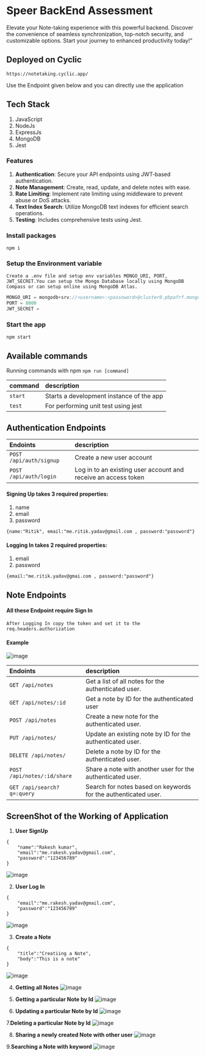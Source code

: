 # Speer BackEnd Assessment
Elevate your Note-taking experience with this powerful backend. Discover the convenience of seamless synchronization, top-notch security, and customizable options. Start your journey to enhanced productivity today!"

## Deployed on Cyclic
```
https://notetaking.cyclic.app/
```
<p> Use the Endpoint given below and you can directly use the application</p>

## Tech Stack
1. JavaScript
2. NodeJs
3. ExpressJs
4. MongoDB
5. Jest

### Features
1. **Authentication**: Secure your API endpoints using JWT-based authentication.
2. **Note Management**: Create, read, update, and delete notes with ease.
3. **Rate Limiting**: Implement rate limiting using middleware to prevent abuse or DoS attacks.
4. **Text Index Search**: Utilize MongoDB text indexes for efficient search operations.
5. **Testing**: Includes comprehensive tests using Jest.


### Install packages

```shell
npm i
```

### Setup the Environment variable

`Create a .env file and setup env variables MONGO_URI, PORT, JWT_SECRET.You can setup the Mongo Database locally using MongoDB Compass or can setup online using MongoDB Atlas.`

```js
MONGO_URI = mongodb+srv://<username>:<passoword>@cluster0.pbpafrf.mongodb.net/
PORT = 8000
JWT_SECRET = 
```

### Start the app

```shell
npm start
```

## Available commands

Running commands with npm `npm run [command]`

| command         | description                              |
| :-------------- | :--------------------------------------- |
| `start`         | Starts a development instance of the app |
| `test`          | For performing unit test using jest       |




## Authentication Endpoints

|          Endoints       |                            description                              |
| :-----------------------| :-------------------------------------------------------------------|
| `POST /api/auth/signup` | Create a new user account                                           |
| `POST /api/auth/login`  | Log in to an existing user account and receive an access token      |

#### Signing Up takes 3 required properties:
1. name
2. email
3. password
   
```
{name:"Ritik", email:"me.ritik.yadav@gmail.com , password:"password"}
```

#### Logging In takes 2 required properties:
1. email
2. password

```
{email:"me.ritik.yadav@gmai.com , password:"password"}
```

## Note Endpoints

#### All these Endpoint require Sign In
```
After Logging In copy the token and set it to the req.headers.authorization
```

#### Example
![image](https://github.com/ritikyadav1999/Speer---Backend--Assessment/assets/122474267/a620a828-86fe-4878-a39a-a2dd78d23400)



|           Endoints          |                         description                                 |
| :---------------------------| :-------------------------------------------------------------------|
| `GET /api/notes`            | Get a list of all notes for the authenticated user.                 |
| `GET /api/notes/:id `       | Get a note by ID for the authenticated user                         |
| `POST /api/notes`           | Create a new note for the authenticated user.                       |
| `PUT /api/notes/`           | Update an existing note by ID for the authenticated user.           |
| `DELETE /api/notes/`        | Delete a note by ID for the authenticated user.                     |
| `POST /api/notes/:id/share` | Share a note with another user for the authenticated user.          |
| `GET /api/search?q=:query`  | Search for notes based on keywords for the authenticated user.      |



## ScreenShot of the Working of Application

1. **User SignUp**
```
{
    "name":"Rakesh kumar",
    "email":"me.rakesh.yadav@gmail.com",
    "password":"123456789"
}
```

![image](https://github.com/ritikyadav1999/Speer---Backend--Assessment/assets/122474267/190702c3-f4f7-467f-ab68-85e470509179)


2. **User Log In**
```
{
    "email":"me.rakesh.yadav@gmail.com",
    "password":"123456789"
}
```
![image](https://github.com/ritikyadav1999/Speer---Backend--Assessment/assets/122474267/141b88b2-178d-48c4-83cc-0162458768d7)


3. **Create a Note**
```
{
    "title":"Creatiing a Note",
    "body":"This is a note"
}
```
![image](https://github.com/ritikyadav1999/Speer---Backend--Assessment/assets/122474267/b5489198-28c6-406e-9693-90c0541a0530)

4. **Getting all Notes**
![image](https://github.com/ritikyadav1999/Speer---Backend--Assessment/assets/122474267/7284f864-53f2-47b1-b595-8dab12b6bf2f)

5. **Getting a particular Note by Id**
![image](https://github.com/ritikyadav1999/Speer---Backend--Assessment/assets/122474267/a38eeb25-d0a3-421c-8b33-3a567b4410ca)

6. **Updating a particular Note by Id**
![image](https://github.com/ritikyadav1999/Speer---Backend--Assessment/assets/122474267/43813fdc-9d19-4d33-a978-f54d87ac6254)

7.**Deleting a particular Note by Id**
![image](https://github.com/ritikyadav1999/Speer---Backend--Assessment/assets/122474267/bf50798e-e3f2-49ab-8d50-846045d7998c)

8. **Sharing a newly created Note with other user**
![image](https://github.com/ritikyadav1999/Speer---Backend--Assessment/assets/122474267/ae07d944-b7bc-40a8-bffb-35cec1c19591)

9.**Searching a Note with keyword**
![image](https://github.com/ritikyadav1999/Speer---Backend--Assessment/assets/122474267/b968b8bb-72aa-4103-b897-f3e760260025)






